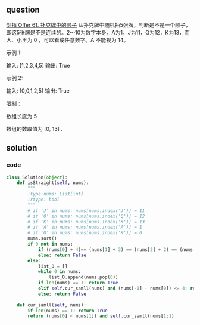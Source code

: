 ## question
[剑指 Offer 61. 扑克牌中的顺子](https://leetcode-cn.com/problems/bu-ke-pai-zhong-de-shun-zi-lcof/)
从扑克牌中随机抽5张牌，判断是不是一个顺子，即这5张牌是不是连续的。2～10为数字本身，A为1，J为11，Q为12，K为13，而大、小王为 0 ，可以看成任意数字。A 不能视为 14。

 

示例 1:

输入: [1,2,3,4,5]
输出: True
 

示例 2:

输入: [0,0,1,2,5]
输出: True
 

限制：

数组长度为 5 

数组的数取值为 [0, 13] .
## solution

### code 

```py
class Solution(object):
    def isStraight(self, nums):
        """
        :type nums: List[int]
        :rtype: bool
        """
        # if 'J' in nums: nums[nums.index('J')] = 11
        # if 'Q' in nums: nums[nums.index('Q')] = 12
        # if 'K' in nums: nums[nums.index('K')] = 13
        # if 'A' in nums: nums[nums.index('A')] = 1
        # if 'O' in nums: nums[nums.index('K')] = 0
        nums.sort()
        if 0 not in nums:
            if (nums[0] + 4)== (nums[1] + 3) == (nums[2] + 2) == (nums[3] + 1) == nums[4]:  return True
            else: return False
        else:
            list_0 = []
            while 0 in nums:
                list_0.append(nums.pop(0))
            if len(nums) == 1: return True
            elif self.cur_samll(nums) and (nums[-1] - nums[0]) <= 4: return True
            else: return False
        
    def cur_samll(self, nums):
        if len(nums) == 1: return True
        return (nums[0] < nums[1]) and self.cur_samll(nums[1:])


```


